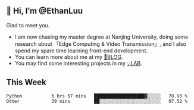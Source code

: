 ## 👋 Hi, I’m @EthanLuu

Glad to meet you.

- I am now chasing my master degree at Nanjing University, doing some research about 「Edge Computing & Video Transmission」, and I also spend my spare time learning front-end development.
- You can learn more about me at my [📝BLOG](https://blog.ethanloo.cn).
- You may find some interesting projects in my [💡LAB](https://lab.ethanloo.cn).

## This Week
<!--START_SECTION:waka-->

```text
Python           6 hrs 57 mins   ███████████████████▓░░░░░   78.93 %
Other            39 mins         ██░░░░░░░░░░░░░░░░░░░░░░░   07.52 %
```

<!--END_SECTION:waka-->
